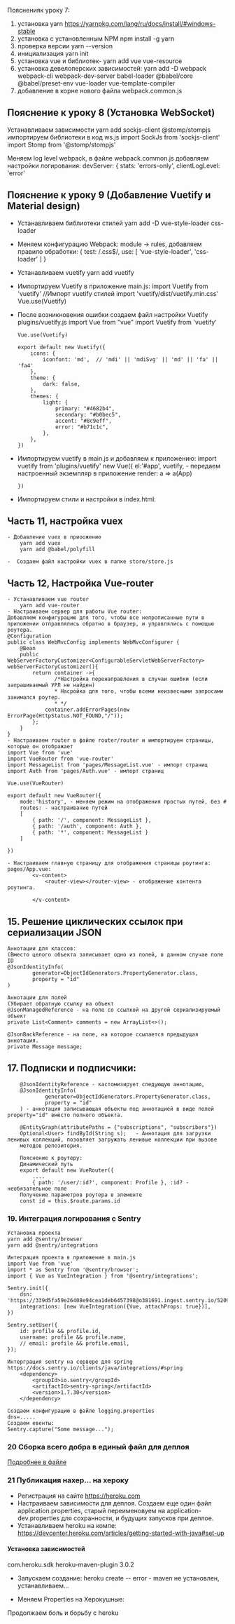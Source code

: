 Поясненияк уроку 7:
1. установка yarn https://yarnpkg.com/lang/ru/docs/install/#windows-stable
2. установка с установленным NPM npm install -g yarn
3. проверка версии yarn --version
4. инициализация yarn init
5. установка vue и библиотек-  yarn add vue vue-resource
6. установка девелоперских зависимостей: yarn add -D webpack webpack-cli webpack-dev-server babel-loader @babel/core @babel/preset-env vue-loader vue-template-compiler
7. добавление в корне нового файла webpack.common.js


## Пояснение к уроку 8 (Установка WebSocket)
 Устанавливаем зависимости yarn add sockjs-client @stomp/stompjs
 импортируем библиотеки в код ws.js
    import SockJs from 'sockjs-client'
    import Stomp from '@stomp/stompjs'
 
 Меняем log level webpack, в файле webpack.common.js  добавляем настройки логирования:
    devServer: {
         stats: 'errors-only',
         clientLogLevel: 'error'

## Пояснение к уроку 9 (Добавление Vuetify и Material design)
 - Устанавливаем библиотеки стилей 
    yarn add -D vue-style-loader css-loader
 - Меняем конфигурацию Webpack:
  module -> rules, добавляем правило обработки:
              {
                  test: /\.css$/,
                  use: [
                      'vue-style-loader',
                      'css-loader'
                  ]
              }
              
  - Устанавливаем vuetify
    yarn add vuetify  
  - Импортируем Vuetify в приложение
    main.js:
        import Vuetify from 'vuetify'
        //Импорт vuetify стилей
        import 'vuetify/dist/vuetify.min.css'
        Vue.use(Vuetify)
  - После возникновения ошибки создаем файл настройки Vuetify  plugins/vuetify.js
        import Vue from "vue"
        import Vuetify from 'vuetify'
        
        Vue.use(Vuetify)
        
        export default new Vuetify({
            icons: {
                iconfont: 'md',  // 'mdi' || 'mdiSvg' || 'md' || 'fa' || 'fa4'
            },
            theme: {
                dark: false,
            },
            themes: {
                light: {
                    primary: "#4682b4",
                    secondary: "#b0bec5",
                    accent: "#8c9eff",
                    error: "#b71c1c",
                },
            },
        })
  - Импортируем vuetify в main.js и добавляем к приложению:
        import vuetify from 'plugins/vuetify'
        new Vue({
            el:'#app',
            vuetify, - передаем настроенный экземпляр в приложение
            render: a => a(App)
        
        })          
  - Импортируем стили и настройки в index.html:
        <!--Импорт иконок и стилей для vuetify-->
        <link href="https://fonts.googleapis.com/css?family=Roboto:100,300,400,500,700,900" rel="stylesheet">
        <link href="https://cdn.jsdelivr.net/npm/@mdi/font@4.x/css/materialdesignicons.min.css" rel="stylesheet">
        <!--Настройка viewport для корректного отображения на мобильных устройствах-->
        <meta name="viewport" content="width=device-width, initial-scale=1, maximum-scale=1, user-scalable=no, minimal-ui">      
        
## Часть 11, настройка vuex
    - Добавление vuex в приоожение
        yarn add vuex
        yarn add @babel/polyfill        
     
    -  Создаем файл настройки vuex в папке store/store.js
    
## Часть 12, Настройка Vue-router
    - Устанавливаем vue router
        yarn add vue-router
    - Настраиваем сервер для работы Vue router:
    Добавляем конфигурацию для того, чтобы все непрописанные пути в приложении отправлялись обратно в браузер, и управлялись с помощью роутера.
    @Configuration
    public class WebMvcConfig implements WebMvcConfigurer {
        @Bean
        public WebServerFactoryCustomizer<ConfigurableServletWebServerFactory> webServerFactoryCustomizer(){
            return container ->{
                   /*Настройка перенаправления в случаи ошибки (если запрашиваемый УРЛ не найден)
                   * Насройка для того, чтобы всеми неизвесными запросами занимался роутер.
                   * */
                container.addErrorPages(new ErrorPage(HttpStatus.NOT_FOUND,"/"));
            };
        }
    }
    - Настраиваем router в файле router/router и импортируем страницы, которые он отображает
    import Vue from 'vue'
    import VueRouter from 'vue-router'
    import MessageList from 'pages/MessageList.vue' - импорт страниц
    import Auth from 'pages/Auth.vue' - импорт страниц
    
    Vue.use(VueRouter)
    
    export default new VueRouter({
        mode:'history', - меняем режим на отображения простых путей, без #
        routes: - настраивание путей
        [
            { path: '/', component: MessageList },
            { path: '/auth', component: Auth },
            { path: '*', component: MessageList }
        ]
    
    })
   
    - Настраиваем главную страницу для отображения страницы роутинга:
    pages/App.vue:
            <v-content>
                <router-view></router-view> - отображение контента роутинга.
    
            </v-content>
 
     
## 15. Решение циклических ссылок при сериализации JSON
    Аннотации для классов:
    (Вместо целого объекта записывает одно из полей, в данном случае поле ID
    @JsonIdentityInfo(
            generator=ObjectIdGenerators.PropertyGenerator.class,
            property = "id"
    )  
    
    Аннотации для полей
    (Убирает обратную ссылку на объект
    @JsonManagedReference - на поле со ссылкой на другой сериализируемый объект
    private List<Comment> comments = new ArrayList<>();
    
    @JsonBackReference - на поле, на которое ссылается предыдущая аннотация.   
    private Message message;   
    
## 17. Подписки и подписчики:
        @JsonIdentityReference - кастомизирует следующую аннотацию, 
        @JsonIdentityInfo(
                generator=ObjectIdGenerators.PropertyGenerator.class,
                property = "id"
        ) - аннотация записывающая объекты под аннотацией в виде полей property="id" вместо полного объекта.
        
        @EntityGraph(attributePaths = {"subscriptions", "subscribers"})
        Optional<User> findById(String s);   - Аннотация для загрузки ленивых коллекций, позовляет загружать ленивые коллекции при вызове 
        методов репозитория.
        
        Пояснение к роутеру:
        Динамический путь
        export default new VueRouter({
            ....
            { path: '/user/:id?', component: Profile }, :id? - необязательное поле
        Получение параметров роутера в элементе
        const id = this.$route.params.id        
        
### 19. Интеграция логирования с Sentry
    Установка проекта
    yarn add @sentry/browser
    yarn add @sentry/integrations
    
    Интеграция проекта в приложение в main.js
    import Vue from 'vue'
    import * as Sentry from '@sentry/browser';
    import { Vue as VueIntegration } from '@sentry/integrations';
    
    Sentry.init({
        dsn: 'https://339d5fa59e26408e94cea1deb6457398@o381691.ingest.sentry.io/5209398',
        integrations: [new VueIntegration({Vue, attachProps: true})],
    })
    
    Sentry.setUser({
        id: profile && profile.id,
        username: profile && profile.name,
        // email: profile && profile.email,
    });
        
    Интерграция sentry на сервере для spring  https://docs.sentry.io/clients/java/integrations/#spring
        <dependency>
            <groupId>io.sentry</groupId>
            <artifactId>sentry-spring</artifactId>
            <version>1.7.30</version>
        </dependency> 
        
    Создаем конфигурацию в файле logging.properties
    dns=.....
    Создаем евенты:
    Sentry.capture("Some message...");
    
### 20 Сборка всего добра в единый файл для деплоя
   [Подробнее в файле](/readme/WEBPACK_BUILD.md)
   
### 21 Публикация нахер... на хероку
 - Регистрация на сайте https://heroku.com 
 - Настраиваем зависимости для деплоя. Создаем еще один файл application.properties, 
 старый переименовуем на application-dev.properties для сохранности, и будущих запусков при деплое.
 - Устанавливаем heroku на компе:
 https://devcenter.heroku.com/articles/getting-started-with-java#set-up
 
 #### Установка зависимостей 
 <plugin>
         <groupId>com.heroku.sdk</groupId>
         <artifactId>heroku-maven-plugin</artifactId>
         <version>3.0.2</version>
 </plugin>
 
 - Запускаем создание:
 heroku create
  -- error - maven не установлен, устанавливаем...
 
 
 - Меняем Properties на Херокушные:
 
 Продолжаем боль и борьбу с heroku
       